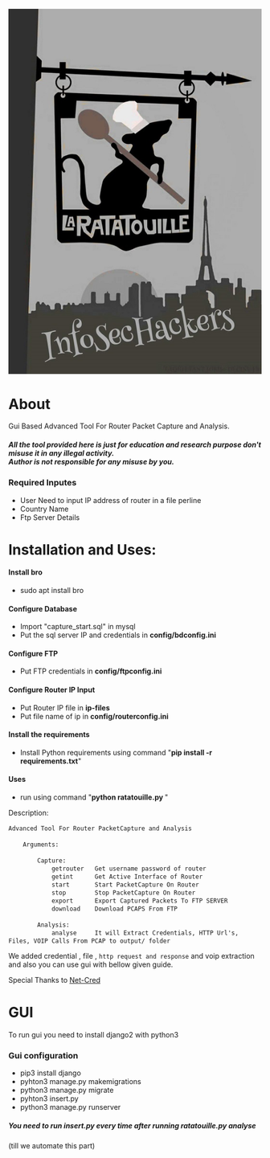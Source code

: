 ![](/images/ratatouille.jpg)
# About

Gui Based Advanced Tool For Router Packet Capture and Analysis.

<h5> All the tool provided here is just for education and research purpose don't misuse it in any illegal activity.<br>Author is not responsible for any misuse by you.</h5>

<h3> Required Inputes </h3>
<ul>
	<li>User Need to input IP address of router in a file perline </li>
	<li>Country Name </li>
	<li>Ftp Server Details</li>
</ul>

# Installation and Uses:

<h4> Install bro </h4>
<ul>
	<li>sudo apt install bro</li>
</ul>

<h4> Configure Database </h4>
<ul>
	<li>Import "capture_start.sql" in mysql</li>
	<li>Put the sql server IP and credentials in <b>config/bdconfig.ini</b></li>
</ul>
<h4> Configure FTP </h4>
<ul>
	<li>Put FTP credentials in <b>config/ftpconfig.ini</b> </li>
</ul>
<h4> Configure Router IP Input </h4>
<ul>
	<li>Put Router IP file in <b>ip-files</b> </li>
	<li>Put file name of ip in <b>config/routerconfig.ini</b> </li>
</ul>
<h4> Install the requirements </h4>
<ul>
	<li>Install Python requirements using command "<b>pip install -r requirements.txt</b>" </b> </li>
</ul>

<h4>Uses</h4>
<ul>
	<li>run using command "<b>python ratatouille.py </b>" </li>
</ul>

Description:

    Advanced Tool For Router PacketCapture and Analysis

        Arguments:
        
            Capture:
                getrouter   Get username password of router
                getint      Get Active Interface of Router
                start       Start PacketCapture On Router
                stop        Stop PacketCapture On Router
                export      Export Captured Packets To FTP SERVER
                download    Download PCAPS From FTP
                
            Analysis:
                analyse 	It will Extract Credentials, HTTP Url's, Files, VOIP Calls From PCAP to output/ folder 
		
We added credential , file , `http request and response` and voip extraction and also you can use gui with bellow given guide.

Special Thanks to [Net-Cred](https://github.com/DanMcInerney/net-creds)

# GUI

To run gui you need to install django2 with python3

<h3> Gui configuration </h3>
	<ul>
	<li> pip3 install django </li>
	<li> pyhton3 manage.py makemigrations </li>
	<li> python3 manage.py migrate </li>
	<li> pyhton3 insert.py</li>
	<li> python3 manage.py runserver </li>
	</ul>
<h5>You need to run <i>insert.py</i> every time after running <i> ratatouille.py analyse</i> </h5> (till we automate this part)
